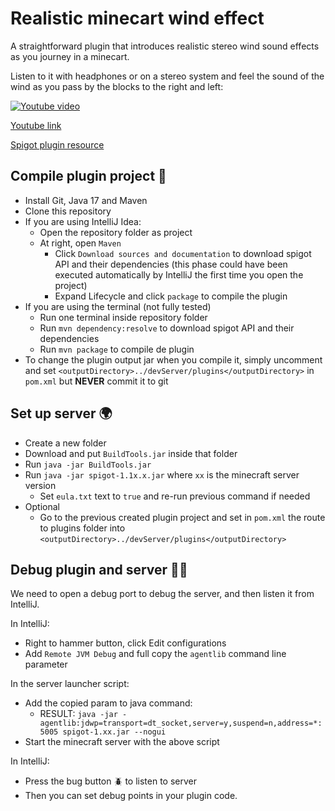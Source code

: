 # Realistic minecart wind effect

A straightforward plugin that introduces realistic stereo wind sound effects as you journey in a minecart.

Listen to it with headphones or on a stereo system and feel the sound of the wind as you pass by the blocks to the right and left:

[![Youtube video](http://img.youtube.com/vi/Dx4DSdrvuP8/0.jpg)](http://www.youtube.com/watch?v=Dx4DSdrvuP8 "Youtube video")

[Youtube link](http://www.youtube.com/watch?v=Dx4DSdrvuP8)

[Spigot plugin resource](https://www.spigotmc.org/resources/realistic-minecart-wind-effect.113464/)

## Compile plugin project 🚀
- Install Git, Java 17 and Maven
- Clone this repository
- If you are using IntelliJ Idea:
  - Open the repository folder as project
  - At right, open `Maven`
    - Click `Download sources and documentation` to download spigot API and their dependencies (this phase could have
been executed automatically by IntelliJ the first time you open the project)
    - Expand Lifecycle and click `package` to compile the plugin
- If you are using the terminal (not fully tested)
  - Run one terminal inside repository folder 
  - Run `mvn dependency:resolve` to download spigot API and their dependencies
  - Run `mvn package` to compile de plugin
- To change the plugin output jar when you compile it, simply uncomment and set
`<outputDirectory>../devServer/plugins</outputDirectory>` in `pom.xml` but **NEVER** commit it to git

## Set up server 🌍
- Create a new folder
- Download and put `BuildTools.jar` inside that folder
- Run `java -jar BuildTools.jar`
- Run `java -jar spigot-1.1x.x.jar` where `xx` is the minecraft server version
  - Set `eula.txt` text to `true` and re-run previous command if needed
- Optional
  - Go to the previous created plugin project and set in `pom.xml` the route to plugins folder into
`<outputDirectory>../devServer/plugins</outputDirectory>`

## Debug plugin and server 🧑‍💻
We need to open a debug port to debug the server, and then listen it from IntelliJ.

In IntelliJ:
- Right to hammer button, click Edit configurations
- Add `Remote JVM Debug` and full copy the `agentlib` command line parameter

In the server launcher script:
- Add the copied param to java command:
  - RESULT: `java -jar -agentlib:jdwp=transport=dt_socket,server=y,suspend=n,address=*:5005 spigot-1.xx.jar --nogui`
- Start the minecraft server with the above script

In IntelliJ:
- Press the bug button 🪲 to listen to server
- Then you can set debug points in your plugin code.
